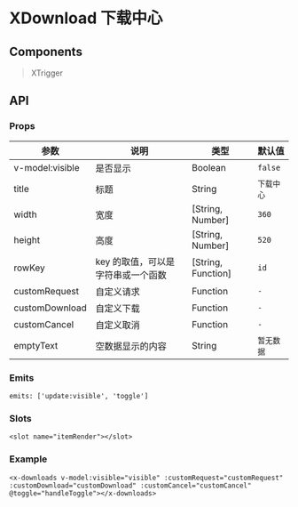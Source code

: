 # XDownload 下载中心

## Components

> XTrigger

## API

### Props

| 参数 | 说明 | 类型 | 默认值 |
| --- | --- | --- | --- |
| v-model:visible | 是否显示 | Boolean | `false` |
| title | 标题 | String | `下载中心` |
| width | 宽度 | [String, Number] | `360` |
| height | 高度 | [String, Number] | `520` |
| rowKey | key 的取值，可以是字符串或一个函数 | [String, Function] | `id` |
| customRequest | 自定义请求 | Function | `-` |
| customDownload | 自定义下载 | Function | `-` |
| customCancel | 自定义取消 | Function | `-` |
| emptyText | 空数据显示的内容 | String | `暂无数据` |

### Emits

```vue
emits: ['update:visible', 'toggle']
```

### Slots

```vue
<slot name="itemRender"></slot>
```

### Example

```vue
<x-downloads v-model:visible="visible" :customRequest="customRequest" :customDownload="customDownload" :customCancel="customCancel" @toggle="handleToggle"></x-downloads>
```
